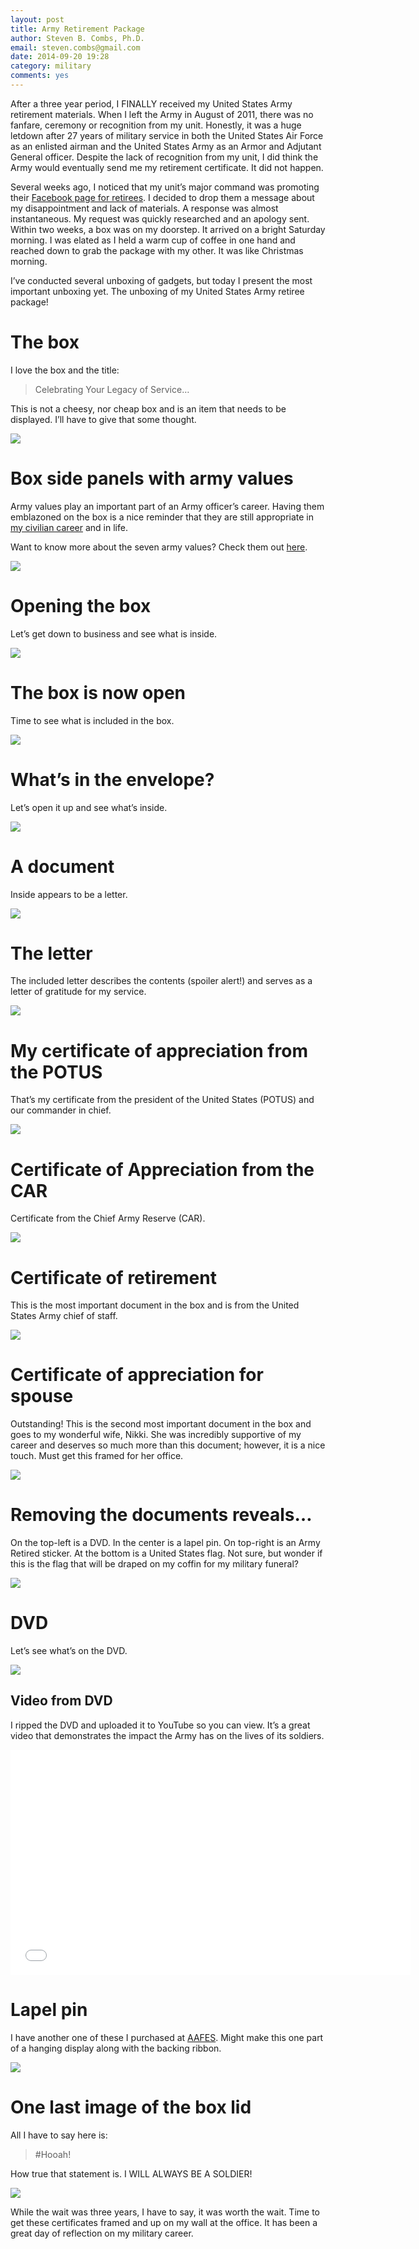 ```yaml
---
layout: post
title: Army Retirement Package
author: Steven B. Combs, Ph.D.
email: steven.combs@gmail.com
date: 2014-09-20 19:28
category: military
comments: yes
---
```


After a three year period, I FINALLY received my United States Army retirement materials. When I left the Army in August of 2011, there was no fanfare, ceremony or recognition from my unit. Honestly, it was a huge letdown after 27 years of military service in both the United States Air Force as an enlisted airman and the United States Army as an Armor and Adjutant General officer. Despite the lack of recognition from my unit, I did think the Army would eventually send me my retirement certificate. It did not happen. 

Several weeks ago, I noticed that my unit’s major command was promoting their [Facebook page for retirees](https://www.facebook.com/88thRSO). I decided to drop them a message about my disappointment and lack of materials. A response was almost instantaneous. My request was quickly researched and an apology sent. Within two weeks, a box was on my doorstep. It arrived on a bright Saturday morning. I was elated as I held a warm cup of coffee in one hand and reached down to grab the package with my other. It was like Christmas morning.

I’ve conducted several unboxing of gadgets, but today I present the most important unboxing yet. The unboxing of my United States Army retiree package!

# The box
I love the box and the title:

> Celebrating Your Legacy of Service…

This is not a cheesy, nor cheap box and is an item that needs to be displayed. I’ll have to give that some thought.

![](http://www.stevencombs.com/images/posts/2014-09-20-retirement-package/09-20-retirement-package-01.jpg)

# Box side panels with army values
Army values play an important part of an Army officer’s career. Having them emblazoned on the box is a nice reminder that they are still appropriate in [my civilian career](http://www.stevencombs.com/higher-education/2014/09/20/campus-president.html) and in life.

Want to know more about the seven army values? Check them out [here](http://www.history.army.mil/LC/The%20Mission/the_seven_army_values.htm).

![](http://www.stevencombs.com/images/posts/2014-09-20-retirement-package/09-20-retirement-package-02.jpg)

# Opening the box
Let’s get down to business and see what is inside.

![](http://www.stevencombs.com/images/posts/2014-09-20-retirement-package/09-20-retirement-package-03.jpg)

# The box is now open
Time to see what is included in the box.

![](http://www.stevencombs.com/images/posts/2014-09-20-retirement-package/09-20-retirement-package-04.jpg)

# What’s in the envelope? 
Let’s open it up and see what’s inside.

![](http://www.stevencombs.com/images/posts/2014-09-20-retirement-package/09-20-retirement-package-05.jpg)

# A document
Inside appears to be a letter.

![](http://www.stevencombs.com/images/posts/2014-09-20-retirement-package/09-20-retirement-package-06.jpg)

# The letter
The included letter describes the contents (spoiler alert!) and serves as a letter of gratitude for my service.

![](http://www.stevencombs.com/images/posts/2014-09-20-retirement-package/09-20-retirement-package-07.jpg)

# My certificate of appreciation from the POTUS
That’s my certificate from the president of the United States (POTUS) and our commander in chief.

![](http://www.stevencombs.com/images/posts/2014-09-20-retirement-package/09-20-retirement-package-08.jpg)

# Certificate of Appreciation from the CAR
Certificate from the Chief Army Reserve (CAR).

![](http://www.stevencombs.com/images/posts/2014-09-20-retirement-package/09-20-retirement-package-09.jpg)

# Certificate of retirement 
This is the most important document in the box and is from the United States Army chief of staff.

![](http://www.stevencombs.com/images/posts/2014-09-20-retirement-package/09-20-retirement-package-10.jpg)

# Certificate of appreciation for spouse
Outstanding! This is the second most important document in the box and goes to my wonderful wife, Nikki. She was incredibly supportive of my career and deserves so much more than this document; however, it is a nice touch. Must get this framed for her office.

![](http://www.stevencombs.com/images/posts/2014-09-20-retirement-package/09-20-retirement-package-11.jpg)

# Removing the documents reveals…
On the top-left is a DVD. In the center is a lapel pin. On top-right is an Army Retired sticker. At the bottom is a United States flag. Not sure, but wonder if this is the flag that will be draped on my coffin for my military funeral?

![](http://www.stevencombs.com/images/posts/2014-09-20-retirement-package/09-20-retirement-package-12.jpg)

# DVD
Let’s see what’s on the DVD.

![](http://www.stevencombs.com/images/posts/2014-09-20-retirement-package/09-20-retirement-package-13.jpg)

## Video from DVD
I ripped the DVD and uploaded it to YouTube so you can view. It’s a great video that demonstrates the impact the Army has on the lives of its soldiers.

<iframe width="640" height="360" src="//www.youtube.com/embed/3V-2txsGgRg" frameborder="0" allowfullscreen></iframe>

# Lapel pin
I have another one of these I purchased at [AAFES](http://www.shopmyexchange.com/). Might make this one part of a hanging display along with the backing ribbon.

![](http://www.stevencombs.com/images/posts/2014-09-20-retirement-package/09-20-retirement-package-14.jpg)

# One last image of the box lid
All I have to say here is:

> #Hooah!

How true that statement is. I WILL ALWAYS BE A SOLDIER!

![](http://www.stevencombs.com/images/posts/2014-09-20-retirement-package/09-20-retirement-package-15.jpg)

While the wait was three years, I have to say, it was worth the wait. Time to get these certificates framed and up on my wall at the office. It has been a great day of reflection on my military career.